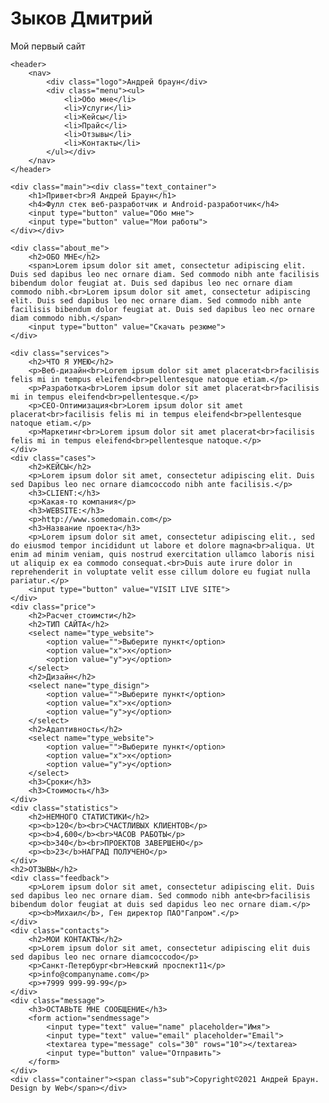 # Зыков Дмитрий
Мой первый сайт
<!DOCTYPE html>
<html lang="en">
<head>
    <meta charset="UTF-8">
    <title>Aндрей Браун</title>
</head>
<body>
    
    <header>
        <nav>
            <div class="logo">Андрей браун</div>
            <div class="menu"><ul>
                <li>Обо мне</li>
                <li>Услуги</li>
                <li>Кейсы</li>
                <li>Прайс</li>
                <li>Отзывы</li>
                <li>Контакты</li>
            </ul></div>
        </nav>
    </header>
    
    <div class="main"><div class="text_container">
        <h1>Привет<br>Я Андрей Браун</h1>
        <h4>Фулл стек веб-разработчик и Android-разработчик</h4>
        <input type="button" value="Обо мне">
        <input type="button" value="Мои работы">
    </div></div>
    
    <div class="about_me">
        <h2>ОБО МНЕ</h2>
        <span>Lorem ipsum dolor sit amet, consectetur adipiscing elit. Duis sed dapibus leo nec ornare diam. Sed commodo nibh ante facilisis bibendum dolor feugiat at. Duis sed dapibus leo nec ornare diam commodo nibh.<br>Lorem ipsum dolor sit amet, consectetur adipiscing elit. Duis sed dapibus leo nec ornare diam. Sed commodo nibh ante facilisis bibendum dolor feugiat at. Duis sed dapibus leo nec ornare diam commodo nibh.</span>
        <input type="button" value="Скачать резюме">
    </div>
    
    <div class="services">
        <h2>ЧТО Я УМЕЮ</h2>
        <p>Веб-дизайн<br>Lorem ipsum dolor sit amet placerat<br>facilisis felis mi in tempus eleifend<br>pellentesque natoque etiam.</p>
        <p>Разработка<br>Lorem ipsum dolor sit amet placerat<br>facilisis mi in tempus eleifend<br>pellentesque.</p>
        <p>СЕО-Оптимизация<br>Lorem ipsum dolor sit amet placerat<br>facilisis felis mi in tempus eleifend<br>pellentesque natoque etiam.</p>
        <p>Маркетинг<br>Lorem ipsum dolor sit amet placerat<br>facilisis felis mi in tempus eleifend<br>pellentesque natoque.</p>
    </div>
    <div class="cases">
        <h2>КЕЙСЫ</h2>
        <p>Lorem ipsum dolor sit amet, consectetur adipiscing elit. Duis sed Dapibus leo nec ornare diamcoccodo nibh ante facilisis.</p>
        <h3>CLIENT:</h3>
        <p>Какая-то компания</p>
        <h3>WEBSITE:</h3>
        <p>http://www.somedomain.com</p>
        <h3>Название проекта</h3>
        <p>Lorem ipsum dolor sit amet, consectetur adipiscing elit., sed do eiusmod tempor incididunt ut labore et dolore magna<br>aliqua. Ut enim ad minim veniam, quis nostrud exercitation ullamco laboris nisi ut aliquip ex ea commodo consequat.<br>Duis aute irure dolor in reprehenderit in voluptate velit esse cillum dolore eu fugiat nulla pariatur.</p>
        <input type="button" value="VISIT LIVE SITE">
    </div>
    <div class="price">
        <h2>Расчет стоимсти</h2>
        <h2>ТИП САЙТА</h2>
        <select name="type_website">
            <option value="">Выберите пункт</option>
            <option value="x">x</option>
            <option value="y">y</option> 
        </select>
        <h2>Дизайн</h2>
        <select nane="type_disign">
            <option value="">Выберите пункт</option>
            <option value="x">x</option>
            <option value="y">y</option>
        </select>
        <h2>Адаптивность</h2>
        <select name="type_website">
            <option value="">Выберите пункт</option>
            <option value="x">x</option>
            <option value="y">y</option> 
        </select>
        <h3>Сроки</h3>
        <h3>Стоимость</h3>
    </div>
    <div class="statistics">
        <h2>НЕМНОГО СТАТИСТИКИ</h2>
        <p><b>120</b><br>СЧАСТЛИВЫХ КЛИЕНТОВ</p>
        <p><b>4,600</b><br>ЧАСОВ РАБОТЫ</p>
        <p><b>340</b><br>ПРОЕКТОВ ЗАВЕРШЕНО</p>
        <p><b>23</b>НАГРАД ПОЛУЧЕНО</p>
    </div>
    <h2>ОТЗЫВЫ</h2>
    <div class="feedback">
        <p>Lorem ipsum dolor sit amet, consectetur adipiscing elit. Duis sed dapibus leo nec ornare diam. Sed commodo nibh ante<br>facilisis bibendum dolor feugiat at duis sed dapidus leo nec ornare diam.</p>
        <p><b>Михаил</b>, Ген директор ПАО"Гапром".</p>    
    </div>
    <div class="contacts">
        <h2>МОИ КОНТАКТЫ</h2>
        <p>Lorem ipsum dolor sit amet, consectetur adipiscing elit duis sed dapibus leo nec ornare diamcoccodo</p>
        <p>Санкт-Петербург<br>Невский проспект11</p>
        <p>info@companyname.com</p>
        <p>+7999 999-99-99</p>
    </div>    
    <div class="message">
        <h3>ОСТАВЬТЕ МНЕ СООБЩЕНИЕ</h3>
        <form action="sendmessage">
            <input type="text" value="name" placeholder="Имя">
            <input type="text" value="email" placeholder="Email">
            <textarea type="message" cols="30" rows="10"></textarea>
            <input type="button" value="Отправить">
        </form>
    </div>
    <div class="container"><span class="sub">Copyright©2021 Андрей Браун. Design by Web</span></div>
</body>
</html>
